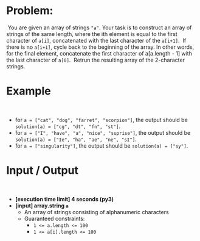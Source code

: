 # Problem:
​
You are given an array of strings ```"a"```. Your task is to construct an array of strings of the same length, where the ith element is equal to the first character of ```a[i]```, concatenated with the last character of the ```a[i+1]```.
​
If there is no ```a[i+1]```, cycle back to the beginning of the array. In other words, for the final element, concatenate the first character of a[a.length - 1] with the last character of ```a[0]```.
​
Retrun the resulting array of the 2-character strings.
​
# Example
​
* for ```a = ["cat", "dog", "farret", "scorpion"]```, the output should be ```solution(a) = ["cg", "dt", "fn", "st"]```.
* for ```a = ["I", "have", "a", "nice", "suprise"]```, the output should be ```solution(a) = ["Ie", "ha", "ae", "ne", "sI"]```.
* for ```a = ["singularity"]```, the output should be ```solution(a) = ["sy"]```.
​
# Input / Output
​
* **[execution time limit] 4 seconds (py3)**
* **[input] array.string ```a```**
    * An array of strings consisting of alphanumeric characters
    * Guaranteed constraints:
        * ```1 <= a.length <= 100```
        * ```1 <= a[i].length <= 100```